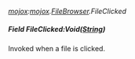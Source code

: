 _[mojox](../../modules/mojox/mojox-module.md):[mojox](../../modules/mojox/mojox-module.md).[FileBrowser](../../modules/mojox/mojox-filebrowser.md).FileClicked_
##### Field FileClicked:Void([String](../../modules/wonkey/wonkey-types-string.md))
Invoked when a file is clicked.
